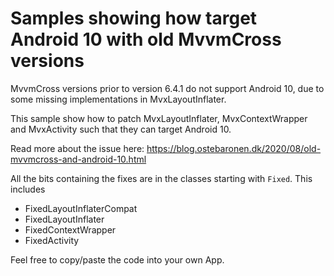 # Samples showing how target Android 10 with old MvvmCross versions

MvvmCross versions prior to version 6.4.1 do not support Android 10, due to some missing implementations in MvxLayoutInflater.

This sample show how to patch MvxLayoutInflater, MvxContextWrapper and MvxActivity such that they can target Android 10.

Read more about the issue here: https://blog.ostebaronen.dk/2020/08/old-mvvmcross-and-android-10.html

All the bits containing the fixes are in the classes starting with `Fixed`. This includes
- FixedLayoutInflaterCompat
- FixedLayoutInflater
- FixedContextWrapper
- FixedActivity

Feel free to copy/paste the code into your own App.